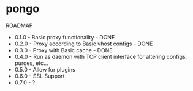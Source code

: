 # pongo

ROADMAP
* 0.1.0 - Basic proxy functionality - DONE
* 0.2.0 - Proxy according to Basic vhost configs - DONE
* 0.3.0 - Proxy with Basic cache - DONE
* 0.4.0 - Run as daemon with TCP client interface for altering configs, purges, etc...
* 0.5.0 - Allow for plugins
* 0.6.0 - SSL Support
* 0.7.0 - ?
